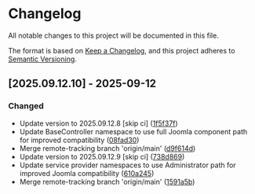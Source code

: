 # Changelog

All notable changes to this project will be documented in this file.

The format is based on [Keep a Changelog](https://keepachangelog.com/en/1.0.0/),
and this project adheres to [Semantic Versioning](https://semver.org/spec/v2.0.0.html).

## [2025.09.12.10] - 2025-09-12

### Changed

* Update version to 2025.09.12.8 [skip ci] ([1f5f37f](https://github.com/N6REJ/bears_aichatbot/commit/1f5f37f))
* Update BaseController namespace to use full Joomla component path for improved compatibility ([08fad30](https://github.com/N6REJ/bears_aichatbot/commit/08fad30))
* Merge remote-tracking branch 'origin/main' ([d9f614d](https://github.com/N6REJ/bears_aichatbot/commit/d9f614d))
* Update version to 2025.09.12.9 [skip ci] ([738d869](https://github.com/N6REJ/bears_aichatbot/commit/738d869))
* Update service provider namespaces to use Administrator path for improved Joomla compatibility ([610a245](https://github.com/N6REJ/bears_aichatbot/commit/610a245))
* Merge remote-tracking branch 'origin/main' ([1591a5b](https://github.com/N6REJ/bears_aichatbot/commit/1591a5b))


